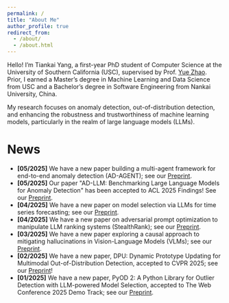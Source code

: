 ```yaml
---
permalink: /
title: "About Me"
author_profile: true
redirect_from: 
  - /about/
  - /about.html
---
```


Hello! I’m Tiankai Yang, a first-year PhD student of Computer Science at the University of Southern California (USC), supervised by Prof. [Yue Zhao](https://viterbi-web.usc.edu/~yzhao010/index.html). Prior, I earned a Master’s degree in Machine Learning and Data Science from USC and a Bachelor’s degree in Software Engineering from Nankai University, China. 

My research focuses on anomaly detection, out-of-distribution detection, and enhancing the robustness and trustworthiness of machine learning models, particularly in the realm of large language models (LLMs).

News
======
- **\[05/2025\]** We have a new paper building a multi-agent framework for end-to-end anomaly detection (AD-AGENT); see our [Preprint](https://arxiv.org/abs/2505.12594).
- **\[05/2025\]** Our paper "AD-LLM: Benchmarking Large Language Models for Anomaly Detection" has been accepted to ACL 2025 Findings! See our [Preprint](https://arxiv.org/abs/2412.11142).
- **\[04/2025\]** We have a new paper on model selection via LLMs for time series forecasting; see our [Preprint](https://arxiv.org/abs/2504.02119).
- **\[04/2025\]** We have a new paper on adversarial prompt optimization to manipulate LLM ranking systems (StealthRank); see our [Preprint](https://arxiv.org/abs/2504.05804).
- **\[03/2025\]** We have a new paper exploring a causal approach to mitigating hallucinations in Vision-Language Models (VLMs); see our [Preprint](https://arxiv.org/abs/2503.06169).
- **\[02/2025\]** We have a new paper, DPU: Dynamic Prototype Updating for Multimodal Out-of-Distribution Detection, accepted to CVPR 2025; see our [Preprint](https://arxiv.org/abs/2411.08227)!
- **\[01/2025\]** We have a new paper, PyOD 2: A Python Library for Outlier Detection with LLM-powered Model Selection, accepted to The Web Conference 2025 Demo Track; see our [Preprint](https://arxiv.org/abs/2412.12154).
<!-- - **\[12/2024\]** We have a new paper evaluating how LLMs can help with anomaly detection (AD-LLM); see our [Preprint](https://arxiv.org/abs/2412.11142)!   -->
<!-- - **\[12/2024\]** We have a new paper on a major upgrade to our library for outlier detection with LLM-based model selection (PyOD 2); see our [Preprint](https://arxiv.org/abs/2412.12154).   -->
<!-- - **\[12/2024\]** We have a new paper introducing a comprehensive benchmark for NLP anomaly detection (NLP-ADBench); see our [Preprint](https://arxiv.org/abs/2412.04784)!   -->
<!-- - **\[11/2024\]** We have a new paper on dynamic prototype updating for multimodal out-of-distribution detection (DPU); see our [Preprint](https://arxiv.org/abs/2411.08227)! -->
